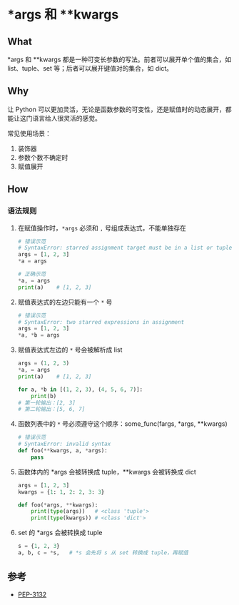 # *args 和 **kwargs

## What

*args 和 **kwargs 都是一种可变长参数的写法。前者可以展开单个值的集合，如 list、tuple、set 等；后者可以展开键值对的集合，如 dict。

## Why

让 Python 可以更加灵活，无论是函数参数的可变性，还是赋值时的动态展开，都能让这门语言给人很灵活的感觉。

常见使用场景：

1. 装饰器
2. 参数个数不确定时
3. 赋值展开

## How

### 语法规则

1. 在赋值操作时，`*args` 必须和 `,` 号组成表达式，不能单独存在
    ```python
    # 错误示范
    # SyntaxError: starred assignment target must be in a list or tuple
    args = [1, 2, 3]
    *a = args

    # 正确示范
    *a, = args
    print(a)    # [1, 2, 3]
    ```
2. 赋值表达式的左边只能有一个 `*` 号
    ```python
    # 错误示范
    # SyntaxError: two starred expressions in assignment
    args = [1, 2, 3]
    *a, *b = args
    ```
3. 赋值表达式左边的 `*` 号会被解析成 list
    ```python
    args = (1, 2, 3)
    *a, = args
    print(a)    # [1, 2, 3]

    for a, *b in [(1, 2, 3), (4, 5, 6, 7)]:
        print(b)
    # 第一轮输出：[2, 3]
    # 第二轮输出：[5, 6, 7]
    ```
4. 函数列表中的 `*` 号必须遵守这个顺序：some_func(fargs, *args, **kwargs)
    ```python
    # 错误示范
    # SyntaxError: invalid syntax
    def foo(**kwargs, a, *args):
        pass
    ```
5. 函数体内的 *args 会被转换成 tuple，**kwargs 会被转换成 dict
    ```python
    args = [1, 2, 3]
    kwargs = {1: 1, 2: 2, 3: 3}

    def foo(*args, **kwargs):
        print(type(args))   # <class 'tuple'>
        print(type(kwargs)) # <class 'dict'>
    ```
6. set 的 *args 会被转换成 tuple
    ```python
    s = {1, 2, 3}
    a, b, c = *s,   # *s 会先将 s 从 set 转换成 tuple，再赋值
    ```

## 参考

- [PEP-3132](https://www.python.org/dev/peps/pep-3132/)